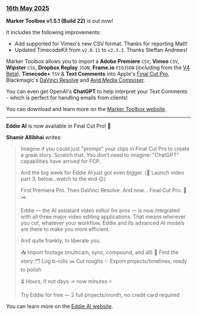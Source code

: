 ### [16th May 2025](/news/20250516)

**Marker Toolbox v1.5.1 (Build 22)** is out now!

It includes the following improvements:

- Add supported for Vimeo's new CSV format. Thanks for reporting Matt!
- Updated TimecodeKit from `v2.0.11` to `v2.3.3`. Thanks Steffan Andrews!

Marker Toolbox allows you to import a **Adobe Premiere** `CSV`, **Vimeo** `CSV`, **Wipster** `CSV`, **Dropbox Replay** `JSON`, **Frame.io** `FIOJSON` (including from the [V4 Beta](https://frame.io/v4)), **Timecode+** `TSV` & **Text Comments** into Apple's [Final Cut Pro](https://www.apple.com/final-cut-pro/), Blackmagic's [DaVinci Resolve](https://www.blackmagicdesign.com/products/davinciresolve) and [Avid Media Composer](https://www.avid.com/media-composer).

You can even get OpenAI's **ChatGPT** to help interpret your Text Comments - which is perfect for handling emails from clients!

You can download and learn more on the [Marker Toolbox website](https://markertoolbox.io).

---

**Eddie AI** is now available in Final Cut Pro! 🥳

**Shamir Allibhai** writes:

> Imagine if you could just "prompt" your clips in Final Cut Pro to create a great story.
> Scratch that. You don’t need to imagine: "ChatGPT" capabilities have arrived for FCP.
>
> And the big week for Eddie AI just got even bigger.
> (🎥 Launch video part 3, below...watch to the end 😉)
>
> First Premiere Pro.
> Then DaVinci Resolve.
> And now... Final Cut Pro. 🍎✂️
>
> Eddie — the AI assistant video editor for pros — is now integrated with all three major video editing applications. That means wherever you cut, whatever your workflow, Eddie and its advanced AI models are there to make you more efficient.
>
> And quite frankly, to liberate you.
>
> 📥 Import footage (multicam, sync, compound, and all)
> 🧠 Find the story
> 🗂️ Log b-rolls
> ✂️ Cut roughs
> ✨ Export projects/timelines, ready to polish
>
> ⏳ Hours, if not days → now minutes ⚡
>
> Try Eddie for free — 2 full projects/month, no credit card required

You can learn more on the [Eddie AI website](https://heyeddie.ai).